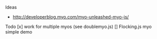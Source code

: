 Ideas
- http://developerblog.myo.com/myo-unleashed-myo-js/

Todo
[x] work for multiple myos (see doublemyo.js)
[] Flocking.js myo simple demo
